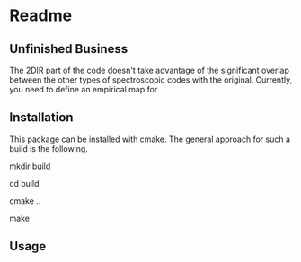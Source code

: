 # Readme

## Unfinished Business

The 2DIR part of the code doesn't take advantage of the significant overlap between the other types of spectroscopic codes with the original. Currently, you need to define an empirical map for 

## Installation

This package can be installed with cmake. The general approach for such a build is the following.

mkdir build

cd build

cmake ..

make


## Usage 


